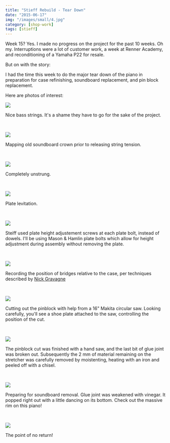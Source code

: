 ```yaml
---
title: "Stieff Rebuild - Tear Down"
date: "2015-06-17"
img: "/images/small/4.jpg"
category: [shop-work]
tags: [stieff]
---
```


Week 15? Yes. I made no progress on the project for the past 10 weeks. Oh my. Interruptions were a lot of customer work, a week at Renner Academy, and reconditioning of a Yamaha P22 for resale.

But on with the story:

I had the time this week to do the major tear down of the piano in preparation for case refinishing, soundboard replacement, and pin block replacement.

Here are photos of interest:

![](/images/medium/1.jpg)

Nice bass strings. It's a shame they have to go for the sake of the project.

 

![](/images/medium/2.jpg)

Mapping old soundboard crown prior to releasing string tension.

 

![](/images/medium/3.jpg)

Completely unstrung.

 

![](/images/medium/4.jpg)

Plate levitation.

 

![](/images/medium/5.jpg)

Steiff used plate height adjustement screws at each plate bolt, instead of dowels. I'll be using Mason & Hamlin plate bolts which allow for height adjustment during assembly without removing the plate.

 

![](/images/medium/6.jpg)

Recording the position of bridges relative to the case, per techniques described by [Nick Gravagne](http://www.gravagne.com)

 

![](/images/medium/7.jpg)

Cutting out the pinblock with help from a 16" Makita circular saw. Looking carefully, you'll see a shoe plate attached to the saw, controlling the position of the cut.

 

![](/images/medium/8.jpg)

The pinblock cut was finished with a hand saw, and the last bit of glue joint was broken out. Subsequently the 2 mm of material remaining on the stretcher was carefully removed by moistenting, heating with an iron and peeled off with a chisel.

 

![](/images/medium/9.jpg)

Preparing for soundboard removal. Glue joint was weakened with vinegar. It popped right out with a little dancing on its bottom. Check out the massive rim on this piano!

 

![](/images/medium/10.jpg)

The point of no return!
